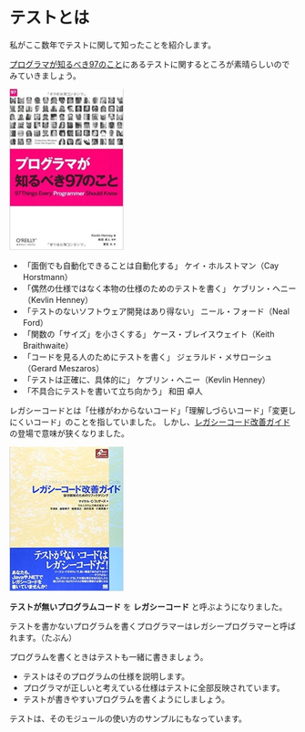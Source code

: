 # テストとは

私がここ数年でテストに関して知ったことを紹介します。

[プログラマが知るべき97のこと](https://www.amazon.co.jp/dp/4873114799/)にあるテストに関するところが素晴らしいのでみていきましょう。

![プログラマが知るべき97のこと](./images/pg97.png)

- 「面倒でも自動化できることは自動化する」  ケイ・ホルストマン（Cay Horstmann）
- 「偶然の仕様ではなく本物の仕様のためのテストを書く」  ケブリン・ヘニー（Kevlin Henney）
- 「テストのないソフトウェア開発はあり得ない」  ニール・フォード（Neal Ford）
- 「関数の「サイズ」を小さくする」  ケース・ブレイスウェイト（Keith Braithwaite）
- 「コードを見る人のためにテストを書く」  ジェラルド・メサローシュ（Gerard Meszaros）
- 「テストは正確に、具体的に」  ケブリン・ヘニー（Kevlin Henney）
- 「不具合にテストを書いて立ち向かう」  和田 卓人

レガシーコードとは「仕様がわからないコード」「理解しづらいコード」「変更しにくいコード」のことを指していました。
しかし、[レガシーコード改善ガイド](https://www.amazon.co.jp/dp/4798116831/)の登場で意味が狭くなりました。

![レガシーコード改善ガイド](./images/legacy.png)

**テストが無いプログラムコード** を **レガシーコード** と呼ぶようになりました。

テストを書かないプログラムを書くプログラマーはレガシープログラマーと呼ばれます。（たぶん）

プログラムを書くときはテストも一緒に書きましょう。

- テストはそのプログラムの仕様を説明します。
- プログラマが正しいと考えている仕様はテストに全部反映されています。
- テストが書きやすいプログラムを書くようにしましょう。

テストは、そのモジュールの使い方のサンプルにもなっています。

